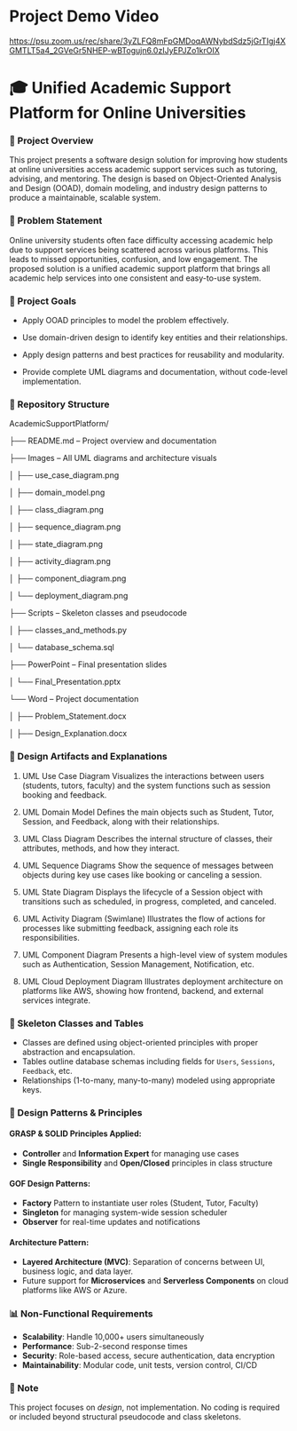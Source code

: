 # Project Demo Video

https://psu.zoom.us/rec/share/3yZLFQ8mFpGMDoqAWNybdSdz5jGrTIgj4XGMTLT5a4_2GVeGr5NHEP-wBTogujn6.0zIJyEPJZo1krOIX

#   🎓 Unified Academic Support Platform for Online Universities 

###  🧭 Project Overview
This project presents a software design solution for improving how students at online universities access academic support services such as tutoring, advising, and mentoring. The design is based on Object-Oriented Analysis and Design (OOAD), domain modeling, and industry design patterns to produce a maintainable, scalable system.

###  📌 Problem Statement
Online university students often face difficulty accessing academic help due to support services being scattered across various platforms. This leads to missed opportunities, confusion, and low engagement. The proposed solution is a unified academic support platform that brings all academic help services into one consistent and easy-to-use system.

### 🎯  Project Goals

*  Apply OOAD principles to model the problem effectively.

*  Use domain-driven design to identify key entities and their relationships.

*  Apply design patterns and best practices for reusability and modularity.

*  Provide complete UML diagrams and documentation, without code-level implementation.


### 📂  Repository Structure

AcademicSupportPlatform/

├── README.md – Project overview and documentation

├── Images – All UML diagrams and architecture visuals

│ ├── use_case_diagram.png

│ ├── domain_model.png

│ ├── class_diagram.png

│ ├── sequence_diagram.png

│ ├── state_diagram.png

│ ├── activity_diagram.png

│ ├── component_diagram.png

│ └── deployment_diagram.png

├── Scripts – Skeleton classes and pseudocode

│ ├── classes_and_methods.py

│ └── database_schema.sql

├── PowerPoint – Final presentation slides

│ └── Final_Presentation.pptx

└── Word – Project documentation

│ ├── Problem_Statement.docx

│ ├── Design_Explanation.docx




### 📘  Design Artifacts and Explanations

1.  UML Use Case Diagram
Visualizes the interactions between users (students, tutors, faculty) and the system functions such as session booking and feedback.

2. UML Domain Model
Defines the main objects such as Student, Tutor, Session, and Feedback, along with their relationships.

3.  UML Class Diagram
Describes the internal structure of classes, their attributes, methods, and how they interact.

4.  UML Sequence Diagrams
Show the sequence of messages between objects during key use cases like booking or canceling a session.

5.  UML State Diagram
Displays the lifecycle of a Session object with transitions such as scheduled, in progress, completed, and canceled.

6.  UML Activity Diagram (Swimlane)
Illustrates the flow of actions for processes like submitting feedback, assigning each role its responsibilities.

7.  UML Component Diagram
Presents a high-level view of system modules such as Authentication, Session Management, Notification, etc.

8.  UML Cloud Deployment Diagram
Illustrates deployment architecture on platforms like AWS, showing how frontend, backend, and external services integrate.

### 📐 Skeleton Classes and Tables

- Classes are defined using object-oriented principles with proper abstraction and encapsulation.
- Tables outline database schemas including fields for `Users`, `Sessions`, `Feedback`, etc.
- Relationships (1-to-many, many-to-many) modeled using appropriate keys.


### 🧠 Design Patterns & Principles

#### GRASP & SOLID Principles Applied:
- **Controller** and **Information Expert** for managing use cases
- **Single Responsibility** and **Open/Closed** principles in class structure

#### GOF Design Patterns:
- **Factory** Pattern to instantiate user roles (Student, Tutor, Faculty)
- **Singleton** for managing system-wide session scheduler
- **Observer** for real-time updates and notifications

#### Architecture Pattern:
- **Layered Architecture (MVC)**: Separation of concerns between UI, business logic, and data layer.
- Future support for **Microservices** and **Serverless Components** on cloud platforms like AWS or Azure.


### 📊 Non-Functional Requirements

- **Scalability**: Handle 10,000+ users simultaneously
- **Performance**: Sub-2-second response times
- **Security**: Role-based access, secure authentication, data encryption
- **Maintainability**: Modular code, unit tests, version control, CI/CD

###  📌 Note
This project focuses on *design*, not implementation. No coding is required or included beyond structural pseudocode and class skeletons.

  
